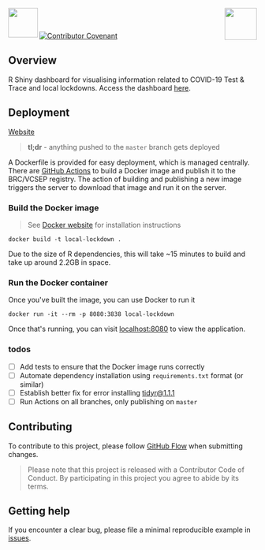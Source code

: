 <img src='figures/title.png' align="left" height ="60"/><img src='figures/brc-logo.png' align="right" height ="65"/>

<br/><br/>

[![Contributor Covenant](https://img.shields.io/badge/Contributor%20Covenant-v2.0%20adopted-ff69b4.svg)](code_of_conduct.md)

## Overview
R Shiny dashboard for visualising information related to COVID-19 Test &amp; Trace and local lockdowns. Access the dashboard [here](https://vcsep-local-lockdown-app.azurewebsites.net).

## Deployment

[Website](https://vcsep-local-lockdown-app.azurewebsites.net)

> **tl;dr** - anything pushed to the `master` branch gets deployed

A Dockerfile is provided for easy deployment, which is managed centrally. There are [GitHub Actions](https://github.com/features/actions)
to build a Docker image and publish it to the BRC/VCSEP registry. The action of building and publishing a new image
triggers the server to download that image and run it on the server.

### Build the Docker image

> See [Docker website](https://docs.docker.com/engine/install/) for installation instructions

```shell
docker build -t local-lockdown .
```

Due to the size of R dependencies, this will take ~15 minutes to build and take up around 2.2GB in space.

### Run the Docker container

Once you've built the image, you can use Docker to run it

```shell
docker run -it --rm -p 8080:3838 local-lockdown
```

Once that's running, you can visit [localhost:8080](http://localhost:8080) to
view the application.

### todos

- [ ] Add tests to ensure that the Docker image runs correctly
- [ ] Automate dependency installation using `requirements.txt` format (or similar)
- [ ] Establish better fix for error installing [tidyr@1.1.1](https://stackoverflow.com/questions/63348135/error-installing-tidyr-on-ubuntu-18-04-r-4-0-2)
- [ ] Run Actions on all branches, only publishing on `master`

## Contributing
To contribute to this project, please follow [GitHub Flow](https://guides.github.com/introduction/flow/) when submitting changes.

> Please note that this project is released with a Contributor Code of Conduct. By participating in this project you agree to abide by its terms.

## Getting help
If you encounter a clear bug, please file a minimal reproducible example in [issues](https://github.com/britishredcrosssociety/local-lockdown/issues).

